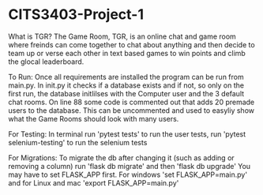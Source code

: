# CITS3403-Project-1
What is TGR?
The Game Room, TGR, is an online chat and game room where freinds can come together to chat about anything and then decide to team up or verse each other in text based games to win points and climb the glocal leaderboard. 



To Run:
Once all requirements are installed the program can be run from main.py. In init.py it checks if a database exists and if not, so only on the first run, the database initlilses with the Computer user and the 3 default chat rooms. On line 88 some code is commented out that adds 20 premade users to the database. This can be uncommented and used to easyliy show what the Game Rooms should look with many users.

For Testing:
In terminal run 'pytest tests' to run the user tests, run 'pytest selenium-testing' to run the selenium tests

For Migrations:
To migrate the db after changing it (such as adding or removing a column) run 'flask db migrate' and then 'flask db upgrade'
You may have to set FLASK_APP first. For windows 'set FLASK_APP=main.py' and for Linux and mac 'export FLASK_APP=main.py'